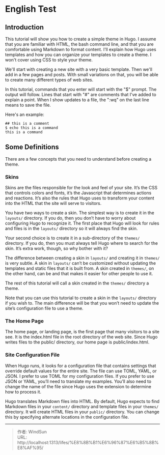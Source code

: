 # English Test


## Introduction

This tutorial will show you how to create a simple theme in Hugo. I assume that you are familiar with HTML, the bash command line, and that you are comfortable using Markdown to format content. I&#39;ll explain how Hugo uses templates and how you can organize your templates to create a theme. I won&#39;t cover using CSS to style your theme.

We&#39;ll start with creating a new site with a very basic template. Then we&#39;ll add in a few pages and posts. With small variations on that, you will be able to create many different types of web sites.

In this tutorial, commands that you enter will start with the &#34;$&#34; prompt. The output will follow. Lines that start with &#34;#&#34; are comments that I&#39;ve added to explain a point. When I show updates to a file, the &#34;:wq&#34; on the last line means to save the file.

Here&#39;s an example:

```
## this is a comment
$ echo this is a command
this is a command
```


## Some Definitions

There are a few concepts that you need to understand before creating a theme.

### Skins

Skins are the files responsible for the look and feel of your site. It’s the CSS that controls colors and fonts, it’s the Javascript that determines actions and reactions. It’s also the rules that Hugo uses to transform your content into the HTML that the site will serve to visitors.

You have two ways to create a skin. The simplest way is to create it in the ```layouts/``` directory. If you do, then you don’t have to worry about configuring Hugo to recognize it. The first place that Hugo will look for rules and files is in the ```layouts/``` directory so it will always find the skin.

Your second choice is to create it in a sub-directory of the ```themes/``` directory. If you do, then you must always tell Hugo where to search for the skin. It’s extra work, though, so why bother with it?

The difference between creating a skin in ```layouts/``` and creating it in ```themes/``` is very subtle. A skin in ```layouts/``` can’t be customized without updating the templates and static files that it is built from. A skin created in ```themes/```, on the other hand, can be and that makes it easier for other people to use it.

The rest of this tutorial will call a skin created in the ```themes/``` directory a theme.

Note that you can use this tutorial to create a skin in the ```layouts/``` directory if you wish to. The main difference will be that you won’t need to update the site’s configuration file to use a theme.

### The Home Page

The home page, or landing page, is the first page that many visitors to a site see. It is the index.html file in the root directory of the web site. Since Hugo writes files to the public/ directory, our home page is public/index.html.

### Site Configuration File

When Hugo runs, it looks for a configuration file that contains settings that override default values for the entire site. The file can use TOML, YAML, or JSON. I prefer to use TOML for my configuration files. If you prefer to use JSON or YAML, you’ll need to translate my examples. You’ll also need to change the name of the file since Hugo uses the extension to determine how to process it.

Hugo translates Markdown files into HTML. By default, Hugo expects to find Markdown files in your ```content/``` directory and template files in your ```themes/``` directory. It will create HTML files in your ```public/``` directory. You can change this by specifying alternate locations in the configuration file.


---

> 作者: WindSun  
> URL: http://localhost:1313/lifes/%E8%8B%B1%E6%96%87%E6%B5%8B%E8%AF%95/  

